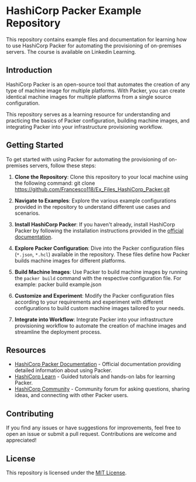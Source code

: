 # HashiCorp Packer Example Repository
This repository contains example files and documentation for learning how to use HashiCorp Packer for automating the provisioning of on-premises servers. The course is available on Linkedin Learning.

## Introduction
HashiCorp Packer is an open-source tool that automates the creation of any type of machine image for multiple platforms. With Packer, you can create identical machine images for multiple platforms from a single source configuration.

This repository serves as a learning resource for understanding and practicing the basics of Packer configuration, building machine images, and integrating Packer into your infrastructure provisioning workflow.

## Getting Started
To get started with using Packer for automating the provisioning of on-premises servers, follow these steps:

1. **Clone the Repository**: Clone this repository to your local machine using the following command:
git clone https://github.com/Francesco118/Ex_Files_HashiCorp_Packer.git

2. **Navigate to Examples**: Explore the various example configurations provided in the repository to understand different use cases and scenarios.

3. **Install HashiCorp Packer**: If you haven't already, install HashiCorp Packer by following the installation instructions provided in the [official documentation](https://www.packer.io/docs/install).

4. **Explore Packer Configuration**: Dive into the Packer configuration files (`*.json`, `*.hcl`) available in the repository. These files define how Packer builds machine images for different platforms.

5. **Build Machine Images**: Use Packer to build machine images by running the `packer build` command with the respective configuration file. For example:
packer build example.json


6. **Customize and Experiment**: Modify the Packer configuration files according to your requirements and experiment with different configurations to build custom machine images tailored to your needs.

7. **Integrate into Workflow**: Integrate Packer into your infrastructure provisioning workflow to automate the creation of machine images and streamline the deployment process.

## Resources

- [HashiCorp Packer Documentation](https://www.packer.io/docs) - Official documentation providing detailed information about using Packer.
- [HashiCorp Learn](https://learn.hashicorp.com/packer) - Guided tutorials and hands-on labs for learning Packer.
- [HashiCorp Community](https://discuss.hashicorp.com/c/packer/6) - Community forum for asking questions, sharing ideas, and connecting with other Packer users.

## Contributing

If you find any issues or have suggestions for improvements, feel free to open an issue or submit a pull request. Contributions are welcome and appreciated!

## License

This repository is licensed under the [MIT License](LICENSE).
